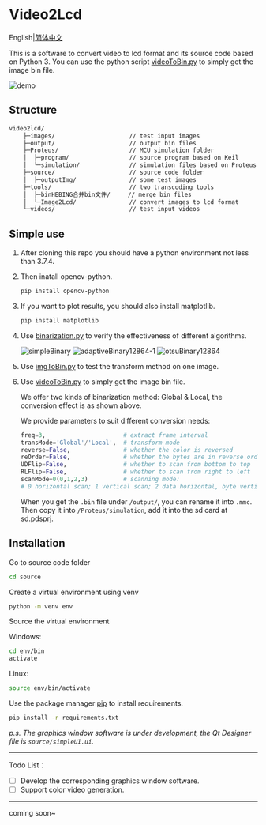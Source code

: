 # Video2Lcd

English|[简体中文](readme_cn.md)

This is a software to convert video to lcd format and its source code based on Python 3. You can use the python script [videoToBin.py](source/videoToBin.py) to simply get the image bin file.

![demo](https://user-images.githubusercontent.com/48848908/178132739-5a8b3d49-e480-42a5-9109-fb3c6784c800.png)

## Structure

```bash
video2lcd/
    ├─images/                     // test input images
    ├─output/                     // output bin files
    ├─Proteus/                    // MCU simulation folder
    │  ├─program/                 // source program based on Keil
    │  └─simulation/              // simulation files based on Proteus
    ├─source/                     // source code folder
    │  ├─outputImg/               // some test images
    ├─tools/                      // two transcoding tools
    │  ├─binHEBING合并bin文件/     // merge bin files
    │  └─Image2Lcd/               // convert images to lcd format
    └─videos/                     // test input videos
```

## Simple use

1. After cloning this repo you should have a python environment not less than 3.7.4. 

2. Then inatall opencv-python.

   ```bash
   pip install opencv-python
   ```

3. If you want to plot results, you should also install matplotlib.

   ```bash
   pip install matplotlib
   ```

4. Use [binarization.py](source/binarization.py) to verify the effectiveness of different algorithms.

   ![simpleBinary](https://user-images.githubusercontent.com/48848908/178133492-decd6c98-fbcb-4af2-9890-cae6baba3084.png)
   ![adaptiveBinary12864-1](https://user-images.githubusercontent.com/48848908/178133409-58f828f8-0e02-4712-abc5-2f0b911e0cf7.png)
   ![otsuBinary12864](https://user-images.githubusercontent.com/48848908/178133497-a54fdd58-7d7d-4761-9f87-0500ad958c08.png)

5. Use [imgToBin.py](source/imgToBin.py) to test the transform method on one image.

6. Use [videoToBin.py](source/videoToBin.py) to simply get the image bin file. 

   We offer two kinds of binarization method: Global & Local, the conversion effect is as shown above.

   We provide parameters to suit different conversion needs:

   ```python
   freq=3,                      # extract frame interval
   transMode='Global'/'Local',  # transform mode
   reverse=False,               # whether the color is reversed
   reOrder=False,               # whether the bytes are in reverse order
   UDFlip=False,                # whether to scan from bottom to top
   RLFlip=False,                # whether to scan from right to left
   scanMode=0(0,1,2,3)          # scanning mode: 
   # 0 horizontal scan; 1 vertical scan; 2 data horizontal, byte vertical; 3 data vertical, byte horizontal
   ```

   When you get the `.bin` file under `/output/`, you can rename it into `.mmc`. Then copy it into `/Proteus/simulation`, add it into the sd card at sd.pdsprj.

## Installation

Go to source code folder

```bash
cd source
```

Create a virtual environment using venv

```bash
python -m venv env
```

Source the virtual environment

Windows:

```bash
cd env/bin
activate
```

Linux:

```bash
source env/bin/activate
```

Use the package manager [pip](https://pip.pypa.io/en/stable/) to install requirements.

```bash
pip install -r requirements.txt
```

*p.s.  The graphics window software is under development, the Qt Designer file is `source/simpleUI.ui`.*

---

Todo List：

- [ ]  Develop the corresponding graphics window software.
- [ ]  Support color video generation.

---

coming soon~